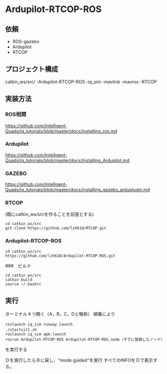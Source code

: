 # Ardupilot-RTCOP-ROS

## 依頼
- ROS-gazebo
- Ardupilot
- RTCOP

## プロジェクト構成
catkin_ws/src/
 -Ardupilot-RTCOP-ROS
 -iq_sim
 -mavlink 
 -mavros
 -RTCOP

## 実装方法

### ROS相関
https://github.com/Intelligent-Quads/iq_tutorials/blob/master/docs/installing_ros.md

### Ardupilot
https://github.com/Intelligent-Quads/iq_tutorials/blob/master/docs/Installing_Ardupilot.md

### GAZEBO
https://github.com/Intelligent-Quads/iq_tutorials/blob/master/docs/installing_gazebo_arduplugin.md

### RTCOP
(既にcatkin_ws/srcを作ることを前提とする)
```
cd catkin_ws/src
git clone https://github.com/lzh610/RTCOP.git
```

### Ardupilot-RTCOP-ROS
```
cd catkin_ws/src
https://github.com/lzh610/Ardupilot-RTCOP-ROS.git
```

###　ビルド
```
cd catkin_ws/src
catkin build
source ~/.bashrc
```

## 実行

ターミナル４つ開く（A，B，C，Dと略称）
順番により
```
roslaunch iq_sim runway.launch　
./startsitl.sh　
roslaunch iq_sim apm.launch
rosrun Ardupilot-RTCOP-ROS Ardupilot-RTCOP-ROS_node（すでに登録したノード）
```

を実行する

Ｄを実行したらＢに戻し、"mode guided"を実行
すべてのINFOをＤで表示する。


